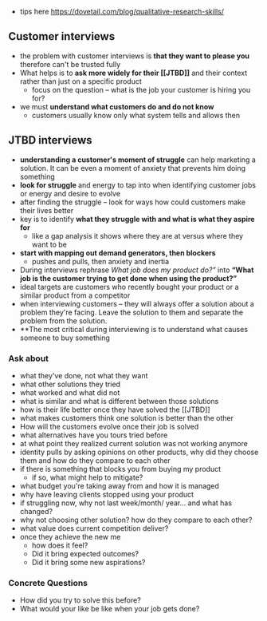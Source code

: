 - tips here https://dovetail.com/blog/qualitative-research-skills/
## Customer interviews
- the problem with customer interviews is **that they want to please you** therefore can't be trusted fully
- What helps is to **ask more widely for their [[JTBD]]** and their context rather than just on a specific product
	- focus on the question – what is the job your customer is hiring you for?
- we must **understand what customers do and do not know**
	- customers usually know only what system tells and allows then
## JTBD interviews
- **understanding a customer's moment of struggle** can help marketing a solution. It can be even a moment of anxiety that prevents him doing something
- **look for struggle** and energy to tap into when identifying customer jobs or energy and desire to evolve
- after finding the struggle – look for ways how could customers make their lives better
- key is to identify **what they struggle with and what is what they aspire for**
	- like a gap analysis it shows where they are at versus where they want to be
- **start with mapping out demand generators, then blockers**
	- pushes and pulls, then anxiety and inertia
- During interviews rephrase *What job does my product do?”* into **“What job is the customer trying to get done when using the product?”**
- ideal targets are customers who recently bought your product or a similar product from a competitor
- when interviewing customers – they will always offer a solution about a problem they're facing. Leave the solution to them and separate the problem from the solution.
- **The most critical during interviewing is to understand what causes someone to buy something
### Ask about
- what they've done, not what they want
- what other solutions they tried
- what worked and what did not
- what is similar and what is different between those solutions
- how is their life better once they have solved the [[JTBD]]
- what makes customers think one solution is better than the other
- How will the customers evolve once their job is solved
- what alternatives have you tours tried before
- at what point they realized current solution was not working anymore
- identity pulls by asking opinions on other products, why did they choose them and how do they compare to each other
- if there is something that blocks you from buying my product
	- if so, what might help to mitigate?
- what budget you're taking away from and how it is managed
- why have leaving clients stopped using your product
- if struggling now, why not last week/month/ year... and what has changed?
- why not choosing other solution? how do they compare to each other?
- what value does current competition deliver?
- once they achieve the new me
	- how does it feel?
	- Did it bring expected outcomes?
	- Did it bring some new aspirations?
### Concrete Questions
- How did you try to solve this before?
- What would your like be like when your job gets done?